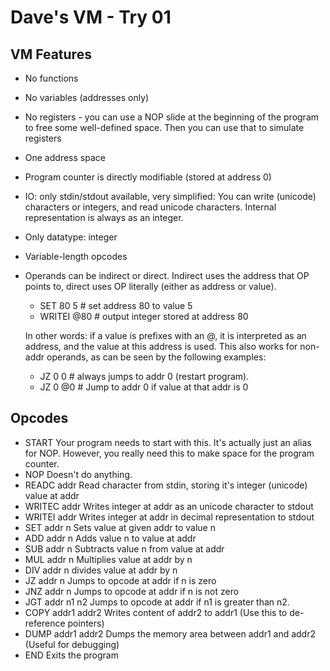 Dave's VM - Try 01
==================

VM Features
-----------

* No functions
* No variables (addresses only)
* No registers - you can use a NOP slide at the beginning of the program to free some well-defined space. Then you can use that to simulate registers
* One address space
* Program counter is directly modifiable (stored at address 0)
* IO: only stdin/stdout available, very simplified: You can write (unicode) characters or integers, and read unicode characters. Internal representation is always as an integer.
* Only datatype: integer
* Variable-length opcodes
* Operands can be indirect or direct. Indirect uses the address that OP
  points to, direct uses OP literally (either as address or value).
    * SET     80     5      # set address 80 to value 5
    * WRITEI  @80           # output integer stored at address 80

  In other words: if a value is prefixes with an @, it is interpreted as
  an address, and the value at this address is used. This also works for
  non-addr operands, as can be seen by the following examples:

    * JZ 0    0      # always jumps to addr 0 (restart program).
    * JZ 0    @0     # Jump to addr 0 if value at that addr is 0

Opcodes
-------

* START                  Your program needs to start with this. It's actually
                         just an alias for NOP. However, you really need this to
                         make space for the program counter.
* NOP                    Doesn't do anything.
* READC   addr           Read character from stdin, storing it's integer (unicode) value at addr
* WRITEC  addr           Writes integer at addr as an unicode character to stdout
* WRITEI  addr           Writes integer at addr in decimal representation to stdout
* SET     addr  n        Sets value at given addr to value n
* ADD     addr  n        Adds value n to value at addr
* SUB     addr  n        Subtracts value n from value at addr
* MUL     addr  n        Multiplies value at addr by n
* DIV     addr  n        divides value at addr by n
* JZ      addr  n        Jumps to opcode at addr if n is zero
* JNZ     addr  n        Jumps to opcode at addr if n is not zero
* JGT     addr  n1 n2    Jumps to opcode at addr if n1 is greater than n2.
* COPY    addr1 addr2    Writes content of addr2 to addr1 (Use this to de-reference pointers)
* DUMP    addr1 addr2    Dumps the memory area between addr1 and addr2 (Useful for debugging)
* END                    Exits the program

